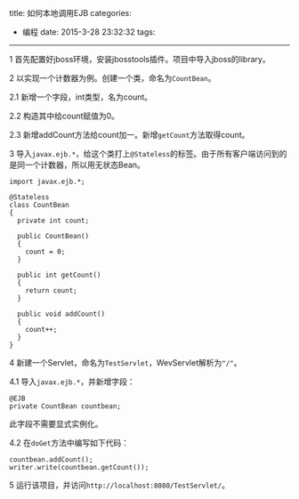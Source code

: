 title: 如何本地调用EJB
categories:
  - 编程
date: 2015-3-28 23:32:32
tags:
---

1 首先配置好jboss环境，安装jbosstools插件。项目中导入jboss的library。

2 以实现一个计数器为例。创建一个类，命名为`CountBean`。

2.1 新增一个字段，int类型，名为count。

2.2 构造其中给count赋值为0。

2.3 新增addCount方法给count加一。新增`getCount`方法取得count。

<!--more-->

3 导入`javax.ejb.*`，给这个类打上`@Stateless`的标签。由于所有客户端访问到的是同一个计数器，所以用无状态Bean。

```
import javax.ejb.*;

@Stateless
class CountBean
{
  private int count;
  
  public CountBean()
  {
    count = 0;
  }
  
  public int getCount()
  {
    return count;
  }
  
  public void addCount()
  {
    count++;
  }
}
```

4 新建一个Servlet，命名为`TestServlet`，WevServlet解析为`"/"`。

4.1  导入`javax.ejb.*`，并新增字段：

```
@EJB
private CountBean countbean;
```

此字段不需要显式实例化。

4.2 在`doGet`方法中编写如下代码：

```
countbean.addCount();
writer.write(countbean.getCount());
```

5 运行该项目，并访问`http://localhost:8080/TestServlet/`。